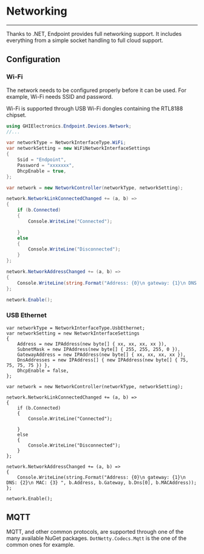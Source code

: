 # Networking

---

Thanks to .NET, Endpoint provides full networking support. It includes everything from a simple socket handling to full cloud support.

## Configuration

### Wi-Fi
The network needs to be configured properly before it can be used. For example, Wi-Fi needs SSID and password.

Wi-Fi is supported through USB Wi-Fi dongles containing the RTL8188 chipset.


```cs
using GHIElectronics.Endpoint.Devices.Network;
//...

var networkType = NetworkInterfaceType.WiFi;
var networkSetting = new WiFiNetworkInterfaceSettings
{
    Ssid = "Endpoint",
    Password = "xxxxxxx",
    DhcpEnable = true,
};

var network = new NetworkController(networkType, networkSetting);

network.NetworkLinkConnectedChanged += (a, b) =>
{
    if (b.Connected)
    {
        Console.WriteLine("Connected");

    }
    else
    {
        Console.WriteLine("Disconnected");
    }
};

network.NetworkAddressChanged += (a, b) =>
{
    Console.WriteLine(string.Format("Address: {0}\n gateway: {1}\n DNS: {2}\n MAC: {3} ", b.Address, b.Gateway, b.Dns[0], b.MACAddress));
};

network.Enable();
```

### USB Ethernet

```
var networkType = NetworkInterfaceType.UsbEthernet;
var networkSetting = new NetworkInterfaceSettings
{
    Address = new IPAddress(new byte[] { xx, xx, xx, xx }),
    SubnetMask = new IPAddress(new byte[] { 255, 255, 255, 0 }),
    GatewayAddress = new IPAddress(new byte[] { xx, xx, xx, xx }),
    DnsAddresses = new IPAddress[] { new IPAddress(new byte[] { 75, 75, 75, 75 }) },
    DhcpEnable = false,
};

var network = new NetworkController(networkType, networkSetting);

network.NetworkLinkConnectedChanged += (a, b) =>
{
    if (b.Connected)
    {
        Console.WriteLine("Connected");
       
    }
    else
    {
        Console.WriteLine("Disconnected");
    }
};

network.NetworkAddressChanged += (a, b) =>
{
    Console.WriteLine(string.Format("Address: {0}\n gateway: {1}\n DNS: {2}\n MAC: {3} ", b.Address, b.Gateway, b.Dns[0], b.MACAddress));
};

network.Enable();
```

## MQTT

MQTT, and other common protocols, are supported through one of the many available NuGet packages. `DotNetty.Codecs.Mqtt` is the one of the common ones for example.
